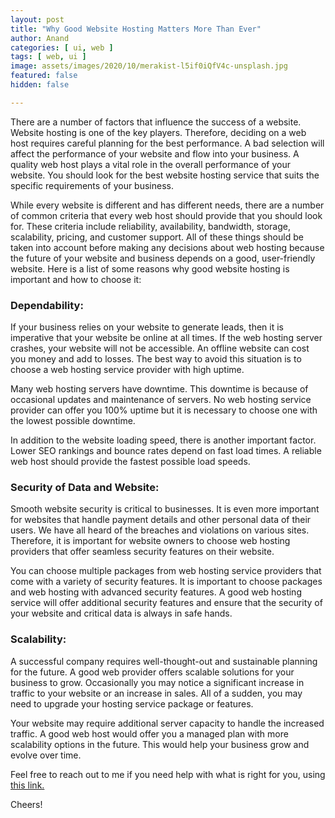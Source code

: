 ```yaml
---
layout: post
title: "Why Good Website Hosting Matters More Than Ever"
author: Anand
categories: [ ui, web ]
tags: [ web, ui ]
image: assets/images/2020/10/merakist-l5if0iQfV4c-unsplash.jpg
featured: false
hidden: false

---
```




There are a number of factors that influence the success of a website.  Website hosting is one of the key players.  Therefore, deciding on a web host requires careful planning for the best performance.  A bad selection will affect the performance of your website and flow into your business.  A quality web host plays a vital role in the overall performance of your website.  You should look for the best website hosting service that suits the specific requirements of your business. 
 
While every website is different and has different needs, there are a number of common criteria that every web host should provide that you should look for.  These criteria include reliability, availability, bandwidth, storage, scalability, pricing, and customer support.  All of these things should be taken into account before making any decisions about web hosting because the future of your website and business depends on a good, user-friendly website.  Here is a list of some reasons why good website hosting is important and how to choose it:
 
### Dependability:

If your business relies on your website to generate leads, then it is imperative that your website be online at all times.  If the web hosting server crashes, your website will not be accessible.  An offline website can cost you money and add to losses.  The best way to avoid this situation is to choose a web hosting service provider with high uptime.  
 
Many web hosting servers have downtime. This downtime is because of occasional updates and maintenance of servers. No web hosting service provider can offer you 100% uptime but it is necessary to choose one with the lowest possible downtime. 
 
In addition to the website loading speed, there is another important factor.  Lower SEO rankings and bounce rates depend on fast load times.  A reliable web host should provide the fastest possible load speeds. 

### Security of Data and Website:

Smooth website security is critical to businesses.  It is even more important for websites that handle payment details and other personal data of their users.  We have all heard of the breaches and violations on various sites.  Therefore, it is important for website owners to choose web hosting providers that offer seamless security features on their website.  
 
You can choose multiple packages from web hosting service providers that come with a variety of security features.  It is important to choose packages and web hosting with advanced security features.  A good web hosting service will offer additional security features and ensure that the security of your website and critical data is always in safe hands. 


### Scalability: 

A successful company requires well-thought-out and sustainable planning for the future.  A good web provider offers scalable solutions for your business to grow.  Occasionally you may notice a significant increase in traffic to your website or an increase in sales.  All of a sudden, you may need to upgrade your hosting service package or features. 
 
Your website may require additional server capacity to handle the increased traffic.  A good web host would offer you a managed plan with more scalability options in the future.  This would help your business grow and evolve over time. 






 



Feel free to reach out to me if you need help with what is right for you, using <a href="https://www.calendly.com/ahyconsulting/book" target="\_blank">this link.</a>

Cheers!





